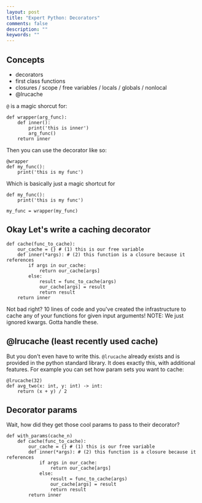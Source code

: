```yaml
---
layout: post
title: "Expert Python: Decorators"
comments: false
description: ""
keywords: ""
---
```


## Concepts
- decorators
- first class functions
- closures / scope / free variables / locals / globals / nonlocal
- @lrucache

`@` is a magic shorcut for:

    def wrapper(arg_func):
        def inner():
            print('this is inner')
            arg_func()
        return inner


Then you can use the decorator like so:

    @wrapper
    def my_func():
        print('this is my func')

Which is basically just a magic shortcut for

    def my_func():
        print('this is my func')
        
    my_func = wrapper(my_func)


## Okay Let's write a caching decorator

    def cache(func_to_cache):
        our_cache = {} # (1) this is our free variable
        def inner(*args): # (2) this function is a closure because it references
            if args in our_cache:
                return our_cache[args]
            else:
                result = func_to_cache(args)
                our_cache[args] = result
                return result
        return inner
        
Not bad right? 10 lines of code and you've created the infrastructure to cache any of your functions for given input arguments!
NOTE: We just ignored kwargs. Gotta handle these.

## @lrucache (least recently used cache)
But you don't even have to write this. `@lrucache` already exists and is provided in the python standard library. It does exactly this, with additional features. For example you can set how param sets you want to cache:

    @lrucache(32)
    def avg_two(x: int, y: int) -> int:
        return (x + y) / 2

## Decorator params
Wait, how did they get those cool params to pass to their decorator?

    def with_params(cache_n)
        def cache(func_to_cache):
            our_cache = {} # (1) this is our free variable
            def inner(*args): # (2) this function is a closure because it references
                if args in our_cache:
                    return our_cache[args]
                else:
                    result = func_to_cache(args)
                    our_cache[args] = result
                    return result
            return inner